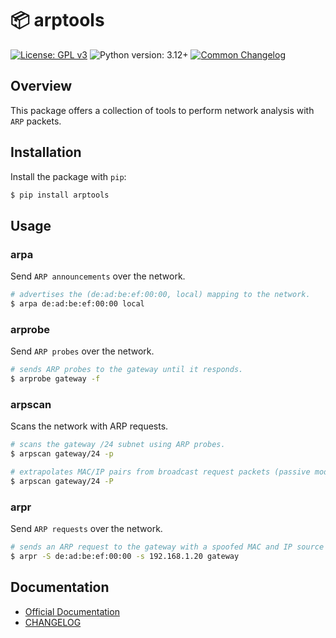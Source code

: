 
# 📦 arptools

[![License: GPL v3](https://img.shields.io/badge/License-GPL_v3-blue.svg)](https://www.gnu.org/licenses/gpl-3.0.html)
![Python version: 3.12+](https://img.shields.io/badge/python-3.12+-blue)
[![Common Changelog](https://common-changelog.org/badge.svg)](https://common-changelog.org)


## Overview

This package offers a collection of tools to perform network analysis with `ARP` packets.


## Installation

Install the package with `pip`:

```bash
$ pip install arptools
```


## Usage

### arpa

Send `ARP announcements` over the network.

```bash
# advertises the (de:ad:be:ef:00:00, local) mapping to the network.
$ arpa de:ad:be:ef:00:00 local
```


### arprobe

Send `ARP probes` over the network.

```bash
# sends ARP probes to the gateway until it responds.
$ arprobe gateway -f
```


### arpscan

Scans the network with ARP requests.

```bash
# scans the gateway /24 subnet using ARP probes.
$ arpscan gateway/24 -p
```

```bash
# extrapolates MAC/IP pairs from broadcast request packets (passive mode).
$ arpscan gateway/24 -P
```


### arpr

Send `ARP requests` over the network.

```bash
# sends an ARP request to the gateway with a spoofed MAC and IP source address.
$ arpr -S de:ad:be:ef:00:00 -s 192.168.1.20 gateway
```


## Documentation

- [Official Documentation](https://x55xaa.github.io/arptools)
- [CHANGELOG](https://github.com/x55xaa/arptools/blob/main/CHANGELOG.md)
